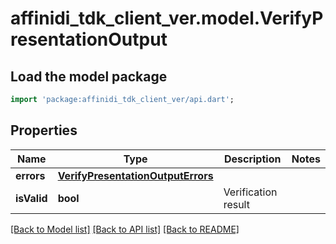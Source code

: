 # affinidi_tdk_client_ver.model.VerifyPresentationOutput

## Load the model package

```dart
import 'package:affinidi_tdk_client_ver/api.dart';
```

## Properties

| Name        | Type                                                                    | Description         | Notes |
| ----------- | ----------------------------------------------------------------------- | ------------------- | ----- |
| **errors**  | [**VerifyPresentationOutputErrors**](VerifyPresentationOutputErrors.md) |                     |
| **isValid** | **bool**                                                                | Verification result |

[[Back to Model list]](../README.md#documentation-for-models) [[Back to API list]](../README.md#documentation-for-api-endpoints) [[Back to README]](../README.md)
